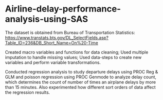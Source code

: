 # Airline-delay-performance-analysis-using-SAS
The dataset is obtained from Bureau of Transportation Statistics: https://www.transtats.bts.gov/DL_SelectFields.asp?Table_ID=236&DB_Short_Name=On%20-Time

Created macro variables and functions for data cleaning; Used multiple imputation to handle missing values; Used data-steps to create new variables and perform variable transformations.

Conducted regression analysis to study departure delays using PROC Reg & GLM and poisson regression using PROC Genmode to analyze delay count, which determines the count of number of times an airplane delays by more than 15 minutes. Also experimented how different sort orders of data affect the regression results.

